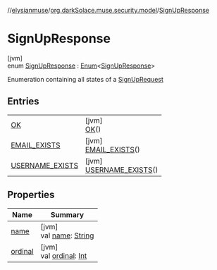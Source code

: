 //[elysianmuse](../../../index.md)/[org.darkSolace.muse.security.model](../index.md)/[SignUpResponse](index.md)

# SignUpResponse

[jvm]\
enum [SignUpResponse](index.md) : [Enum](https://kotlinlang.org/api/latest/jvm/stdlib/kotlin/-enum/index.html)&lt;[SignUpResponse](
index.md)&gt;

Enumeration containing all states of a [SignUpRequest](../-sign-up-request/index.md)

## Entries

| | |
|---|---|
| [OK](-o-k/index.md) | [jvm]<br>[OK](-o-k/index.md)() |
| [EMAIL_EXISTS](-e-m-a-i-l_-e-x-i-s-t-s/index.md) | [jvm]<br>[EMAIL_EXISTS](-e-m-a-i-l_-e-x-i-s-t-s/index.md)() |
| [USERNAME_EXISTS](-u-s-e-r-n-a-m-e_-e-x-i-s-t-s/index.md) | [jvm]<br>[USERNAME_EXISTS](-u-s-e-r-n-a-m-e_-e-x-i-s-t-s/index.md)() |

## Properties

| Name | Summary |
|---|---|
| [name](../../org.darkSolace.muse.user.model/-user-tag/-a-r-t-i-s-t/index.md#-372974862%2FProperties%2F-1216412040) | [jvm]<br>val [name](../../org.darkSolace.muse.user.model/-user-tag/-a-r-t-i-s-t/index.md#-372974862%2FProperties%2F-1216412040): [String](https://kotlinlang.org/api/latest/jvm/stdlib/kotlin/-string/index.html) |
| [ordinal](../../org.darkSolace.muse.user.model/-user-tag/-a-r-t-i-s-t/index.md#-739389684%2FProperties%2F-1216412040) | [jvm]<br>val [ordinal](../../org.darkSolace.muse.user.model/-user-tag/-a-r-t-i-s-t/index.md#-739389684%2FProperties%2F-1216412040): [Int](https://kotlinlang.org/api/latest/jvm/stdlib/kotlin/-int/index.html) |
